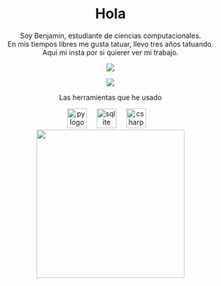 <h1 align="center">Hola</h1>
<p align="center">Soy Benjamin, estudiante de ciencias computacionales. <br> En mis tiempos libres me gusta tatuar, llevo tres años tatuando.<br> Aqui mi insta por si quierer ver mi trabajo.</p>  

<p align="center">
  <a href="https://instagram.com/benjamin_padilla__" target="_blank">
    <img src="https://img.shields.io/badge/Instagram-1394%20seguidores-%23E4405F?style=for-the-badge&logo=instagram&logoColor=white" />
  </a>
</p>

<p align="center">
  <img src="https://github-readme-stats.vercel.app/api?username=benjamejia&show_icons=true&theme=radical" />
</p>
<p align="center">Las herramientas que he usado</p>
<div align="center">
  <img src="https://cdn.jsdelivr.net/gh/devicons/devicon@latest/icons/python/python-original.svg" height="40" alt="py logo"  />
  <img width="12" />
  <img src="https://cdn.jsdelivr.net/gh/devicons/devicon@latest/icons/sqlite/sqlite-original-wordmark.svg" height="40" alt="sqlite logo"  />
  <img width="12" />
  <img src="https://cdn.jsdelivr.net/gh/devicons/devicon@latest/icons/csharp/csharp-original.svg" height="40" alt="csharp logo"  />
  <img width="12" />
   
</div>

<div align="center">
  <img src="https://media0.giphy.com/media/v1.Y2lkPTc5MGI3NjExOW12cDl4djF0aGtrY25nejdyZXYwa2M1MnRmZDFlcjhkaXZqOW9ncCZlcD12MV9pbnRlcm5hbF9naWZfYnlfaWQmY3Q9Zw/SmaYvew52UlC9MmB6l/giphy.gif" width="300"/>  
</div>



